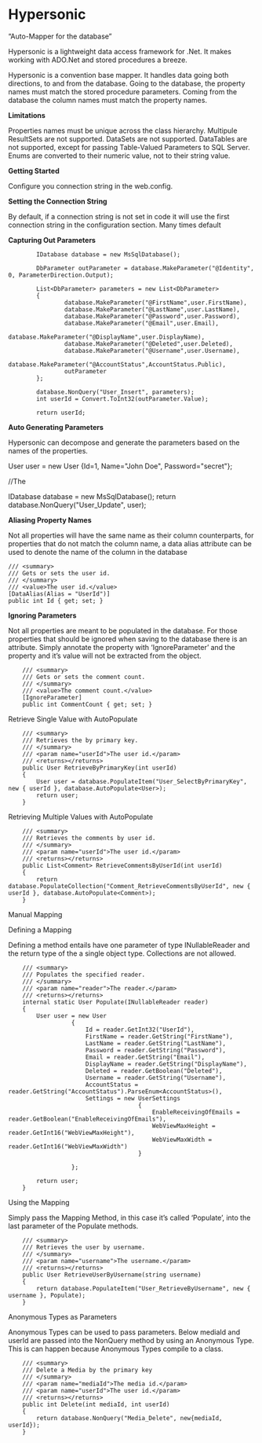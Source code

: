 Hypersonic
==========

“Auto-Mapper for the database”

Hypersonic is a lightweight data access framework for .Net. It makes working with ADO.Net and stored procedures a breeze.

Hypersonic is a convention base mapper. It handles data going both directions, to and from the database. Going to the database, the property names must match the stored procedure parameters. Coming from the database the column names must match the property names.


**Limitations**

Properties names must be unique across the class hierarchy.
Multipule ResultSets are not supported.
DataSets are not supported.
DataTables are not supported, except for passing Table-Valued Parameters to SQL Server.
Enums are converted to their numeric value, not to their string value.


**Getting Started**

Configure you connection string in the web.config.

**Setting the Connection String**

<connectionStrings>
  	<clear/>
		<add connectionString="Data Source=localhost;Initial Catalog=Development.ThePhotoProject;User Id=joe;Password=cat;" name="SqlServer" />
</connectionStrings>

By default, if a connection string is not set in code it will use the first connection string in the configuration section. Many times default


**Capturing Out Parameters**


			IDatabase database = new MsSqlDatabase();
			
			DbParameter outParameter = database.MakeParameter("@Identity", 0, ParameterDirection.Output);

			List<DbParameter> parameters = new List<DbParameter> 
			{
					database.MakeParameter("@FirstName",user.FirstName),
					database.MakeParameter("@LastName",user.LastName),
					database.MakeParameter("@Password",user.Password),
					database.MakeParameter("@Email",user.Email),
					database.MakeParameter("@DisplayName",user.DisplayName),
					database.MakeParameter("@Deleted",user.Deleted),
					database.MakeParameter("@Username",user.Username),
					database.MakeParameter("@AccountStatus",AccountStatus.Public),
					outParameter
			};

			database.NonQuery("User_Insert", parameters);
			int userId = Convert.ToInt32(outParameter.Value);

			return userId;


**Auto Generating Parameters**

Hypersonic can decompose and generate the parameters based on the names of the properties.

User user = new User {Id=1, Name="John Doe", Password="secret"};

//The 

IDatabase database = new MsSqlDatabase();
return database.NonQuery("User_Update", user);




**Aliasing Property Names**

Not all properties will have the same name as their column counterparts, for properties that do not match the column name, a data alias attribute can be used to denote the name of the column in the database


    /// <summary>
    /// Gets or sets the user id.
    /// </summary>
    /// <value>The user id.</value>
    [DataAlias(Alias = "UserId")]
	public int Id { get; set; }
  
**Ignoring Parameters**

Not all properties are meant to be populated in the database. For those properties that should be ignored when saving to the database there is an attribute. Simply annotate the property with ‘IgnoreParameter’ and the property and it’s value will not be extracted from the object.


		/// <summary>
		/// Gets or sets the comment count.
		/// </summary>
		/// <value>The comment count.</value>
        [IgnoreParameter]
		public int CommentCount { get; set; }
Retrieve Single Value with AutoPopulate


		/// <summary>
		/// Retrieves the by primary key.
		/// </summary>
		/// <param name="userId">The user id.</param>
		/// <returns></returns>
		public User RetrieveByPrimaryKey(int userId)
		{
			User user = database.PopulateItem("User_SelectByPrimaryKey", new { userId }, database.AutoPopulate<User>);
			return user;
		}
Retrieving Multiple Values with AutoPopulate


		/// <summary>
		/// Retrieves the comments by user id.
		/// </summary>
		/// <param name="userId">The user id.</param>
		/// <returns></returns>
		public List<Comment> RetrieveCommentsByUserId(int userId)
		{
			return database.PopulateCollection("Comment_RetrieveCommentsByUserId", new { userId }, database.AutoPopulate<Comment>);
		}
Manual Mapping

Defining a Mapping

Defining a method entails have one parameter of type INullableReader and the return type of the a single object type. Collections are not allowed.


		/// <summary>
		/// Populates the specified reader.
		/// </summary>
		/// <param name="reader">The reader.</param>
		/// <returns></returns>
		internal static User Populate(INullableReader reader)
		{
			User user = new User
					  {
						  Id = reader.GetInt32("UserId"),
						  FirstName = reader.GetString("FirstName"),
						  LastName = reader.GetString("LastName"),
						  Password = reader.GetString("Password"),
						  Email = reader.GetString("Email"),
						  DisplayName = reader.GetString("DisplayName"),
						  Deleted = reader.GetBoolean("Deleted"),
						  Username = reader.GetString("Username"),
						  AccountStatus = reader.GetString("AccountStatus").ParseEnum<AccountStatus>(),
						  Settings = new UserSettings
										 {
											 EnableReceivingOfEmails = reader.GetBoolean("EnableReceivingOfEmails"),
											 WebViewMaxHeight = reader.GetInt16("WebViewMaxHeight"),
											 WebViewMaxWidth = reader.GetInt16("WebViewMaxWidth")
										 }

					  };

			return user;
		}
Using the Mapping

Simply pass the Mapping Method, in this case it’s called ‘Populate’, into the last parameter of the Populate methods.


		/// <summary>
		/// Retrieves the user by username.
		/// </summary>
		/// <param name="username">The username.</param>
		/// <returns></returns>
		public User RetrieveUserByUsername(string username)
		{
			return database.PopulateItem("User_RetrieveByUsername", new { username }, Populate);
		}
Anonymous Types as Parameters

Anonymous Types can be used to pass parameters. Below mediaId and userId are passed into the NonQuery method by using an Anonymous Type. This is can happen because Anonymous Types compile to a class.


		/// <summary>
		/// Delete a Media by the primary key
		/// </summary>
		/// <param name="mediaId">The media id.</param>
		/// <param name="userId">The user id.</param>
		/// <returns></returns>
		public int Delete(int mediaId, int userId)
		{
			return database.NonQuery("Media_Delete", new{mediaId, userId});
		}
